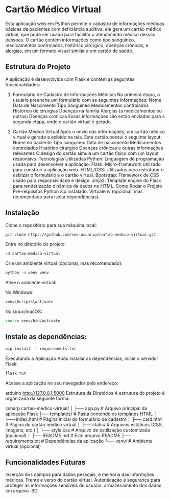 # Cartão Médico Virtual

Esta aplicação web em Python permite o cadastro de informações médicas básicas de pacientes com deficiência auditiva, ele gera um cartão médico virtual, que pode ser usado para facilitar o atendimento médico dessas pessoas. O cartão contém informações como tipo sanguíneo, medicamentos controlados, histórico cirúrgico, doenças crônicas, e alergias, em um formato visual similar a um cartão de saúde.

## Estrutura do Projeto
A aplicação é desenvolvida com Flask e contém as seguintes funcionalidades:

1. Formulário de Cadastro de Informações Médicas
Na primeira etapa, o usuário preenche um formulário com as seguintes informações:
Nome
Data de Nascimento
Tipo Sanguíneo
Medicamentos controlados
Histórico de cirurgias
Doenças na família
Alergias (a medicamentos ou outras)
Doenças crônicas
Essas informações são então enviadas para a segunda etapa, onde o cartão virtual é gerado.

2. Cartão Médico Virtual
Após o envio das informações, um cartão médico virtual é gerado e exibido na tela. Este cartão possui o seguinte layout:
Nome do paciente
Tipo sanguíneo
Data de nascimento
Medicamentos controlados
Histórico cirúrgico
Doenças crônicas e outras informações relevantes
O design do cartão simula um cartão físico com um layout responsivo.
Tecnologias Utilizadas
Python: Linguagem de programação usada para desenvolver a aplicação.
Flask: Micro-framework utilizado para construir a aplicação web.
HTML/CSS: Utilizados para estruturar e estilizar o formulário e o cartão virtual.
Bootstrap: Framework de CSS usado para responsividade e design.
Jinja2: Template engine do Flask para renderização dinâmica de dados no HTML.
Como Rodar o Projeto
Pré-requisitos
Python 3.x instalado.
Virtualenv (opcional, mas recomendado para isolar dependências).

## Instalação

Clone o repositório para sua máquina local:
```bash
git clone https://github.com/seu-usuario/cartao-medico-virtual.git
```

Entre no diretório do projeto:
```bash
cd cartao-medico-virtual
```

Crie um ambiente virtual (opcional, mas recomendado):
```bash
python -m venv venv
```

Ative o ambiente virtual:

No Windows:
```bash
venv\Scripts\activate
```
No Linux/macOS:
```bash
source venv/bin/activate
```
## Instale as dependências:

```bash
pip install -r requirements.txt
```

Executando a Aplicação
Após instalar as dependências, inicie o servidor Flask:

```bash
flask run
```

Acesse a aplicação no seu navegador pelo endereço:

arduino
http://127.0.0.1:5000
Estrutura de Diretórios
A estrutura do projeto é organizada da seguinte forma:

csharp
cartao-medico-virtual/
│
├── app.py                   # Arquivo principal da aplicação Flask
├── templates/                # Pasta contendo os templates HTML
│   ├── index.html            # Página inicial do formulário de cadastro
│   ├── card.html             # Página do cartão médico virtual
│
├── static/                   # Arquivos estáticos (CSS, imagens, etc.)
│   └── style.css             # Arquivo de estilização customizada (opcional)
│
├── README.md                 # Este arquivo README
├── requirements.txt          # Dependências da aplicação
└── venv/                     # Ambiente virtual (opcional)

## Funcionalidades Futuras
Inserção dos campos para dados pessoais, e melhoria das informções médicas.
Frente e verso do cartão virtual.
Autenticação e segurança para proteger as informações sensíveis do usuário.
armazenamento dos dados em arquivo .BD
